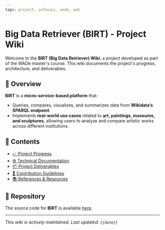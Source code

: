 ```yaml
---
tags: project, infoiasi, wade, web
---
```


# Big Data Retriever (BIRT) - Project Wiki

Welcome to the **BIRT (Big Data Retriever) Wiki**, a project developed as part of the WADe master's course. This wiki documents the project's progress, architecture, and deliverables.

## 📌 Overview
**BIRT** is a **micro-service-based platform** that:
- Queries, compares, visualizes, and summarizes data from **Wikidata’s SPARQL endpoint**.
- Implements **real-world use cases** related to **art, paintings, museums, and sculptures**, allowing users to analyze and compare artistic works across different institutions.

## 📖 Contents
- [📈 Project Progress](progress.md)
- [⚙️ Technical Documentation](technical.md)
- [📦 Project Deliverables](deliverables.md)
- [🤝 Contribution Guidelines](contribution.md)
- [📚 References & Resources](references.md)

## 🚀 Repository
The source code for **BIRT** is available [here](https://github.com/ionutf01/Big-Data-Retriever).

---
*This wiki is actively maintained. Last updated: `{{date}}`*

